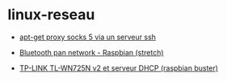 # linux-reseau

* [apt-get proxy socks 5 via un serveur ssh](./apt-get-proxy-socks-5-via-serveur-ssh/configuration.md)

* [Bluetooth pan network - Raspbian (stretch)](./bluetooth-pan-network-raspbian-stretch/configuration.md)

* [TP-LINK TL-WN725N v2 et serveur DHCP (raspbian buster)](./tp-link-tl-wn725n-v2-serveur-dhcp/configuration.md)
